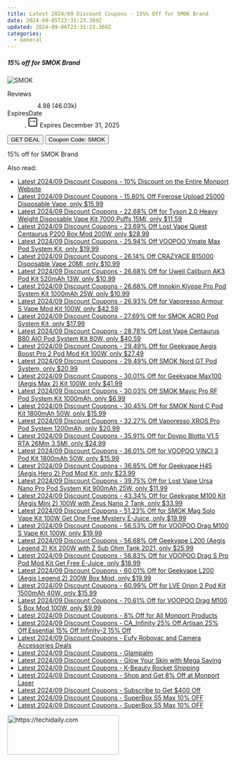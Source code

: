 ```yaml
---
title: Latest 2024/09 Discount Coupons - 15%% Off for SMOK Brand
date: 2024-09-05T23:31:23.369Z
updated: 2024-09-06T23:31:23.369Z
categories:
  - General
---
```



<div class="max-w-4xl mx-auto grid grid-cols-1 lg:max-w-5xl lg:gap-x-20 lg:grid-cols-2">
  <div class="relative p-3 col-start-1 row-start-1 flex flex-col-reverse rounded-lg bg-gradient-to-t from-black/75 via-black/0 sm:bg-none sm:row-start-2 sm:p-0 lg:row-start-1">
    <h5 class="mt-1 text-lg font-semibold text-white sm:text-slate-900 md:text-2xl dark:sm:text-white">15% off for SMOK Brand</h5>
  </div>
  
  <div class="col-start-1 col-end-3 row-start-1 grid gap-4 sm:mb-6 sm:grid-cols-4 lg:col-start-2 lg:row-span-6 lg:row-end-6 lg:mb-0 lg:gap-6">
      <img src="https://static.shareasale.com/image/90958/deal/smok.jpg" onClick="javascript:window.open(decodeURIComponent('https%3A%2F%2Fwww.shareasale.com%2Fu.cfm%3Fd%3D873279%26m%3D90958%26u%3D4338022'), '_blank');void(0);" alt="SMOK" class="h-60 w-full rounded-lg object-cover sm:col-span-2 sm:h-52 lg:col-span-full" loading="lazy" />
    
  </div>
  <dl class="row-start-2 mt-4 flex items-center text-xs font-medium sm:row-start-3 sm:mt-1 md:mt-2.5 lg:row-start-2">
    <dt class="sr-only">Reviews</dt>
    <dd class="flex items-center text-indigo-600 dark:text-indigo-400">
      <svg width="24" height="24" fill="none" aria-hidden="true" class="mr-1 stroke-current dark:stroke-indigo-500">
        <path d="m12 5 2 5h5l-4 4 2.103 5L12 16l-5.103 3L9 14l-4-4h5l2-5Z" stroke-width="2" stroke-linecap="round" stroke-linejoin="round" />
      </svg>
      <span>4.98 <span class="font-normal text-slate-400">(46.03k)</span></span>
    </dd>
    <dt class="sr-only">ExpiresDate</dt>
    <dd class="flex items-center">
      <svg width="2" height="2" aria-hidden="true" fill="currentColor" class="mx-3 text-slate-300">
        <circle cx="1" cy="1" r="1" />
      </svg>
      <svg width="24" height="24" viewBox="0 0 24 24" fill="none" stroke="currentColor" stroke-width="2">
        <rect x="3" y="3" width="18" height="18" rx="2" fill="#fff" />
        <path d="M6 10L18 10" stroke="red" stroke-width="2" fill="none" />
        <path d="M10 6L10 18" stroke="#fff" stroke-width="2" fill="none" />
      </svg>
      Expires December 31, 2025    </dd>
  </dl>
  <div class="col-start-1 row-start-3 mt-4 self-center sm:col-start-2 sm:row-span-2 sm:row-start-2 sm:mt-0 lg:col-start-1 lg:row-start-3 lg:row-end-4 lg:mt-6">
    <button type="button" onClick="javascript:window.open(decodeURIComponent('https%3A%2F%2Fwww.shareasale.com%2Fu.cfm%3Fd%3D873279%26m%3D90958%26u%3D4338022'), '_blank');void(0);" class="rounded-lg bg-red-600 px-3 py-2 text-sm font-medium leading-6 text-white">GET DEAL</button>
    <button type="button" onClick="javascript:window.open(decodeURIComponent('https%3A%2F%2Fwww.shareasale.com%2Fu.cfm%3Fd%3D873279%26m%3D90958%26u%3D4338022'), '_blank');void(0);" class="border-dashed border-2 border-indigo-600 bg-green-100 text-sm leading-6 font-medium py-2 px-3 rounded-lg">Coupon Code: SMOK</button>
  </div>
  <p class="col-start-1 mt-4 text-sm leading-6 sm:col-span-2 lg:col-span-1 lg:row-start-4 lg:mt-6 dark:text-slate-400">
    15% off for SMOK Brand 
  </p>
</div>
<span class="atpl-alsoreadstyle">Also read:</span>
<div><ul>
<li><a href="https://coupons.techidaily.com/coupon-1114909-share-156160-sale/"><u>Latest 2024/09 Discount Coupons - 10% Discount on the Entire Monport Website</u></a></li>
<li><a href="https://coupons.techidaily.com/coupon-1115874-share-90958-sale/"><u>Latest 2024/09 Discount Coupons - 15.80% Off Firerose Upload 25000 Disposable Vape, only $15.99</u></a></li>
<li><a href="https://coupons.techidaily.com/coupon-1024539-share-90958-sale/"><u>Latest 2024/09 Discount Coupons - 22.68% Off for Tyson 2.0 Heavy Weight Disposable Vape Kit 7000 Puffs 15Ml, only $11.59</u></a></li>
<li><a href="https://coupons.techidaily.com/coupon-1115291-share-90958-sale/"><u>Latest 2024/09 Discount Coupons - 23.69% Off Lost Vape Quest Centaurus P200 Box Mod 200W, only $28.99</u></a></li>
<li><a href="https://coupons.techidaily.com/coupon-1116332-share-90958-sale/"><u>Latest 2024/09 Discount Coupons - 25.94% Off VOOPOO Vmate Max Pod System Kit, only $19.99</u></a></li>
<li><a href="https://coupons.techidaily.com/coupon-1080875-share-90958-sale/"><u>Latest 2024/09 Discount Coupons - 26.14% Off CRAZYACE B15000 Disposable Vape 20Ml, only $10.99</u></a></li>
<li><a href="https://coupons.techidaily.com/coupon-979075-share-90958-sale/"><u>Latest 2024/09 Discount Coupons - 26.68% Off for Uwell Caliburn AK3 Pod Kit 520mAh 13W, only $10.99</u></a></li>
<li><a href="https://coupons.techidaily.com/coupon-1117095-share-90958-sale/"><u>Latest 2024/09 Discount Coupons - 26.68% Off Innokin Klypse Pro Pod System Kit 1000mAh 25W, only $10.99</u></a></li>
<li><a href="https://coupons.techidaily.com/coupon-1058159-share-90958-sale/"><u>Latest 2024/09 Discount Coupons - 26.93% Off for Vaporesso Armour S Vape Mod Kit 100W, only $42.59</u></a></li>
<li><a href="https://coupons.techidaily.com/coupon-767142-share-90958-sale/"><u>Latest 2024/09 Discount Coupons - 27.69% Off for SMOK ACRO Pod System Kit, only $17.99</u></a></li>
<li><a href="https://coupons.techidaily.com/coupon-1060143-share-90958-sale/"><u>Latest 2024/09 Discount Coupons - 28.78% Off Lost Vape Centaurus B80 AIO Pod System Kit 80W, only $40.59</u></a></li>
<li><a href="https://coupons.techidaily.com/coupon-988886-share-90958-sale/"><u>Latest 2024/09 Discount Coupons - 29.49% Off for Geekvape Aegis Boost Pro 2 Pod Mod Kit 100W, only $27.49</u></a></li>
<li><a href="https://coupons.techidaily.com/coupon-1069751-share-90958-sale/"><u>Latest 2024/09 Discount Coupons - 29.49% Off SMOK Nord GT Pod System, only $20.99</u></a></li>
<li><a href="https://coupons.techidaily.com/coupon-889771-share-90958-sale/"><u>Latest 2024/09 Discount Coupons - 30.01% Off for Geekvape Max100 (Aegis Max 2) Kit 100W, only $41.99</u></a></li>
<li><a href="https://coupons.techidaily.com/coupon-1115870-share-90958-sale/"><u>Latest 2024/09 Discount Coupons - 30.03% Off SMOK Mavic Pro RF Pod System Kit 1000mAh, only $6.99</u></a></li>
<li><a href="https://coupons.techidaily.com/coupon-1021496-share-90958-sale/"><u>Latest 2024/09 Discount Coupons - 30.45% Off for SMOK Nord C Pod Kit 1800mAh 50W, only $15.99</u></a></li>
<li><a href="https://coupons.techidaily.com/coupon-1080278-share-90958-sale/"><u>Latest 2024/09 Discount Coupons - 32.27% Off Vaporesso XROS Pro Pod System 1200mAh, only $20.99</u></a></li>
<li><a href="https://coupons.techidaily.com/coupon-872577-share-90958-sale/"><u>Latest 2024/09 Discount Coupons - 35.91% Off for Dovpo Blotto V1.5 RTA 26Mm 3.5Ml, only $24.99</u></a></li>
<li><a href="https://coupons.techidaily.com/coupon-996071-share-90958-sale/"><u>Latest 2024/09 Discount Coupons - 36.01% Off for VOOPOO VINCI 3 Pod Kit 1800mAh 50W, only $15.99</u></a></li>
<li><a href="https://coupons.techidaily.com/coupon-871444-share-90958-sale/"><u>Latest 2024/09 Discount Coupons - 36.85% Off for Geekvape H45 (Aegis Hero 2) Pod Mod Kit, only $23.99</u></a></li>
<li><a href="https://coupons.techidaily.com/coupon-940109-share-90958-sale/"><u>Latest 2024/09 Discount Coupons - 39.75% Off for Lost Vape Ursa Nano Pro Pod System Kit 900mAh 25W, only $11.99</u></a></li>
<li><a href="https://coupons.techidaily.com/coupon-829868-share-90958-sale/"><u>Latest 2024/09 Discount Coupons - 43.34% Off for Geekvape M100 Kit (Aegis Mini 2) 100W with Zeus Nano 2 Tank, only $33.99</u></a></li>
<li><a href="https://coupons.techidaily.com/coupon-1028464-share-90958-sale/"><u>Latest 2024/09 Discount Coupons - 51.23% Off for SMOK Mag Solo Vape Kit 100W Get One Free Mystery E-Juice, only $19.99</u></a></li>
<li><a href="https://coupons.techidaily.com/coupon-1028168-share-90958-sale/"><u>Latest 2024/09 Discount Coupons - 56.53% Off for VOOPOO Drag M100 S Vape Kit 100W, only $19.99</u></a></li>
<li><a href="https://coupons.techidaily.com/coupon-794855-share-90958-sale/"><u>Latest 2024/09 Discount Coupons - 56.68% Off Geekvape L200 (Aegis Legend 2) Kit 200W with Z Sub Ohm Tank 2021, only $25.99</u></a></li>
<li><a href="https://coupons.techidaily.com/coupon-832299-share-90958-sale/"><u>Latest 2024/09 Discount Coupons - 56.83% Off for VOOPOO Drag S Pro Pod Mod Kit Get Free E-Juice, only $18.99</u></a></li>
<li><a href="https://coupons.techidaily.com/coupon-794856-share-90958-sale/"><u>Latest 2024/09 Discount Coupons - 60.01% Off for Geekvape L200 (Aegis Legend 2) 200W Box Mod, only $19.99</u></a></li>
<li><a href="https://coupons.techidaily.com/coupon-1005252-share-90958-sale/"><u>Latest 2024/09 Discount Coupons - 60.99% Off for LVE Orion 2 Pod Kit 1500mAh 40W, only $15.99</u></a></li>
<li><a href="https://coupons.techidaily.com/coupon-1028474-share-90958-sale/"><u>Latest 2024/09 Discount Coupons - 70.61% Off for VOOPOO Drag M100 S Box Mod 100W, only $9.99</u></a></li>
<li><a href="https://coupons.techidaily.com/coupon-1114928-share-156160-sale/"><u>Latest 2024/09 Discount Coupons - 8% Off for All Monport Products</u></a></li>
<li><a href="https://coupons.techidaily.com/coupon-1114899-share-92020-sale/"><u>Latest 2024/09 Discount Coupons - CA_Infinity 25% Off,Artisan 25% Off,Essential 15% Off Infinity-2 15% Off</u></a></li>
<li><a href="https://coupons.techidaily.com/coupon-1116686-share-115200-sale/"><u>Latest 2024/09 Discount Coupons - Eufy Robovac and Camera Accessories Deals</u></a></li>
<li><a href="https://coupons.techidaily.com/coupon-1116087-share-151407-sale/"><u>Latest 2024/09 Discount Coupons - Glampalm</u></a></li>
<li><a href="https://coupons.techidaily.com/coupon-1115869-share-151407-sale/"><u>Latest 2024/09 Discount Coupons - Glow Your Skin with Mega Saving</u></a></li>
<li><a href="https://coupons.techidaily.com/coupon-1115868-share-151407-sale/"><u>Latest 2024/09 Discount Coupons - K-Beauty Rocket Shipping</u></a></li>
<li><a href="https://coupons.techidaily.com/coupon-1114929-share-156160-sale/"><u>Latest 2024/09 Discount Coupons - Shop and Get 8% Off at Monport Laser</u></a></li>
<li><a href="https://coupons.techidaily.com/coupon-1114894-share-156160-sale/"><u>Latest 2024/09 Discount Coupons - Subscribe to Get $400 Off</u></a></li>
<li><a href="https://coupons.techidaily.com/coupon-1116766-share-155620-sale/"><u>Latest 2024/09 Discount Coupons - SuperBox S5 Max 10% OFF</u></a></li>
<li><a href="https://coupons.techidaily.com/coupon-1116767-share-155620-sale/"><u>Latest 2024/09 Discount Coupons - SuperBox S5 Max 10% OFF</u></a></li>
</ul></div>

<ins class="adsbygoogle"
      style="display:block"
      data-ad-client="ca-pub-7571918770474297"
      data-ad-slot="8358498916"
      data-ad-format="auto"
      data-full-width-responsive="true"></ins>
<!-- affiliate ads begin -->
<a href="https://25home.pxf.io/c/5597632/2123473/16836" target="_top" id="2123473">
  <img src="//a.impactradius-go.com/display-ad/16836-2123473" border="0" alt="https://techidaily.com" width="254" height="90"/>
</a>
<img height="0" width="0" src="https://25home.pxf.io/i/5597632/2123473/16836" style="position:absolute;visibility:hidden;" border="0" />
<!-- affiliate ads end -->